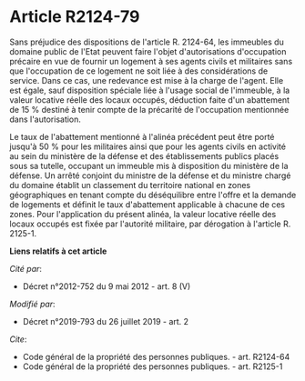 # Article R2124-79

Sans préjudice des dispositions de l'article R. 2124-64, les immeubles du domaine public de l'Etat peuvent faire l'objet
d'autorisations d'occupation précaire en vue de fournir un logement à ses agents civils et militaires sans que l'occupation
de ce logement ne soit liée à des considérations de service. Dans ce cas, une redevance est mise à la charge de l'agent. Elle
est égale, sauf disposition spéciale liée à l'usage social de l'immeuble, à la valeur locative réelle des locaux occupés,
déduction faite d'un abattement de 15 % destiné à tenir compte de la précarité de l'occupation mentionnée dans
l'autorisation. 

Le taux de l'abattement mentionné à l'alinéa précédent peut être porté jusqu'à 50 % pour les militaires ainsi que pour les
agents civils en activité au sein du ministère de la défense et des établissements publics placés sous sa tutelle, occupant
un immeuble mis à disposition du ministère de la défense. Un arrêté conjoint du ministre de la défense et du ministre chargé
du domaine établit un classement du territoire national en zones géographiques en tenant compte du déséquilibre entre l'offre
et la demande de logements et définit le taux d'abattement applicable à chacune de ces zones. Pour l'application du présent
alinéa, la valeur locative réelle des locaux occupés est fixée par l'autorité militaire, par dérogation à l'article R.
2125-1.

**Liens relatifs à cet article**

_Cité par_:

  - Décret n°2012-752 du 9 mai 2012 - art. 8 (V)

_Modifié par_:

  - Décret n°2019-793 du 26 juillet 2019 - art. 2

_Cite_:

  - Code général de la propriété des personnes publiques. - art. R2124-64
  - Code général de la propriété des personnes publiques. - art. R2125-1
